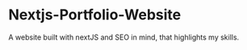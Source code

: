 # Nextjs-Portfolio-Website
A website built with nextJS and SEO in mind,  that highlights my skills.
